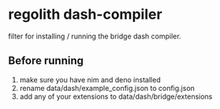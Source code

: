 # regolith dash-compiler

filter for installing / running the bridge dash compiler.


## Before running
1. make sure you have nim and deno installed
2. rename data/dash/example_config.json to config.json
3. add any of your extensions to data/dash/bridge/extensions
